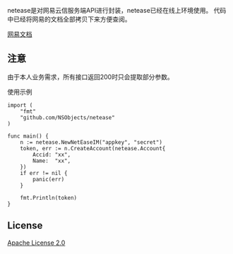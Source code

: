 netease是对网易云信服务端API进行封装，netease已经在线上环境使用。
代码中已经将网易的文档全部拷贝下来方便查阅。

[网易文档](https://dev.yunxin.163.com/docs/product/IM%E5%8D%B3%E6%97%B6%E9%80%9A%E8%AE%AF/%E6%9C%8D%E5%8A%A1%E7%AB%AFAPI%E6%96%87%E6%A1%A3/%E6%8E%A5%E5%8F%A3%E6%A6%82%E8%BF%B0)

## 注意 
由于本人业务需求，所有接口返回200时只会提取部分参数。

使用示例

```
import (
	"fmt"
	"github.com/NSObjects/netease"
)

func main() {
	n := netease.NewNetEaseIM("appkey", "secret")
	token, err := n.CreateAccount(netease.Account{
		Accid: "xx",
		Name:  "xx",
	})
	if err != nil {
		panic(err)
	}

	fmt.Println(token)
}
```


## License

[Apache License 2.0](https://github.com/NSObjects/netease-im/blob/master/LICENSE)
